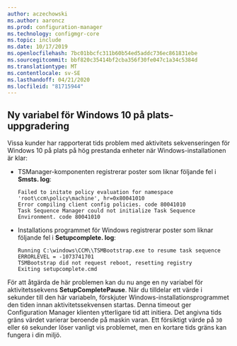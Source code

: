 ```yaml
---
author: aczechowski
ms.author: aaroncz
ms.prod: configuration-manager
ms.technology: configmgr-core
ms.topic: include
ms.date: 10/17/2019
ms.openlocfilehash: 7bc01bbcfc311b60b54ed5addc736ec861831ebe
ms.sourcegitcommit: bbf820c35414bf2cba356f30fe047c1a34c5384d
ms.translationtype: MT
ms.contentlocale: sv-SE
ms.lasthandoff: 04/21/2020
ms.locfileid: "81715944"
---
```

## <a name="new-variable-for-windows-10-in-place-upgrade"></a><a name="bkmk_osdvar"></a>Ny variabel för Windows 10 på plats-uppgradering

<!--4680263-->

Vissa kunder har rapporterat tids problem med aktivitets sekvenseringen för Windows 10 på plats på hög prestanda enheter när Windows-installationen är klar:

- TSManager-komponenten registrerar poster som liknar följande fel i **Smsts. log**:

    ``` log
    Failed to initate policy evaluation for namespace 'root\ccm\policy\machine', hr=0x80041010
    Error compiling client config policies. code 80041010
    Task Sequence Manager could not initialize Task Sequence Environment. code 80041010
    ```

- Installations programmet för Windows registrerar poster som liknar följande fel i **Setupcomplete. log**:

    ``` log
    Running C:\windows\CCM\\TSMBootstrap.exe to resume task sequence
    ERRORLEVEL = -1073741701
    TSMBootstrap did not request reboot, resetting registry
    Exiting setupcomplete.cmd
    ```

För att åtgärda de här problemen kan du nu ange en ny variabel för aktivitetssekvens **SetupCompletePause**. När du tilldelar ett värde i sekunder till den här variabeln, förskjuter Windows-installationsprogrammet den tiden innan aktivitetssekvensen startas. Denna timeout ger Configuration Manager klienten ytterligare tid att initiera. Det angivna tids gräns värdet varierar beroende på maskin varan. Ett försiktigt värde på `30` eller `60` sekunder löser vanligt vis problemet, men en kortare tids gräns kan fungera i din miljö.
